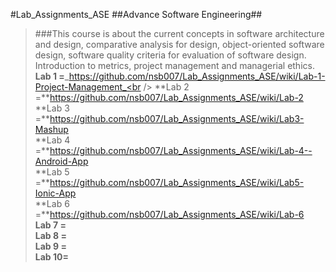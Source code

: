 #Lab_Assignments_ASE
##Advance Software Engineering##
>###This course is about the current concepts in software architecture and design, comparative analysis for design, object-oriented software design, software quality criteria for evaluation of software design. Introduction to metrics, project management and managerial ethics.<Br />
**Lab 1 =**_https://github.com/nsb007/Lab_Assignments_ASE/wiki/Lab-1-Project-Management_<br />
**Lab 2 =**https://github.com/nsb007/Lab_Assignments_ASE/wiki/Lab-2<br />
**Lab 3 =**https://github.com/nsb007/Lab_Assignments_ASE/wiki/Lab3-Mashup<br />
**Lab 4 =**https://github.com/nsb007/Lab_Assignments_ASE/wiki/Lab-4--Android-App<br />
**Lab 5 =**https://github.com/nsb007/Lab_Assignments_ASE/wiki/Lab5-Ionic-App<br />
**Lab 6 =**https://github.com/nsb007/Lab_Assignments_ASE/wiki/Lab-6<br />
**Lab 7 =**<br />
**Lab 8 =**<br />
**Lab 9 =**<br />
**Lab 10=**<br />
